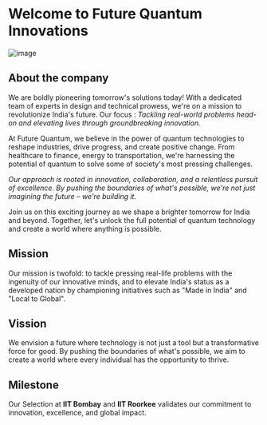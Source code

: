 # Welcome to Future Quantum Innovations 

![image](https://github.com/Future-Quantum/attendance/assets/171366989/724df413-ee52-4c8d-ba04-95a3805d8e77)

## About the company 
We are boldly pioneering tomorrow's solutions today! With a dedicated team of experts in design and technical prowess, we're on a mission to revolutionize India's future. Our focus : _Tackling real-world problems head-on and elevating lives through groundbreaking innovation._ 

At Future Quantum, we believe in the power of quantum technologies to reshape industries, drive progress, and create positive change. From healthcare to finance, energy to transportation, we're harnessing the potential of quantum to solve some of society's most pressing challenges.

_Our approach is rooted in innovation, collaboration, and a relentless pursuit of excellence. By pushing the boundaries of what's possible, we're not just imagining the future – we're building it._

Join us on this exciting journey as we shape a brighter tomorrow for India and beyond. Together, let's unlock the full potential of quantum technology and create a world where anything is possible.

## Mission
Our mission is twofold: to tackle pressing real-life problems with the ingenuity of our innovative minds, and to elevate India's status as a developed nation by championing initiatives such as "Made in India" and "Local to Global".

## Vission
We envision a future where technology is not just a tool but a transformative force for good. By pushing the boundaries of what's possible, we aim to create a world where every individual has the opportunity to thrive.
## Milestone
Our Selection at **IIT Bombay** and **IIT Roorkee** validates our commitment to innovation, excellence, and global impact.

